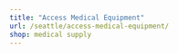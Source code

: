 ```yaml
---
title: "Access Medical Equipment"
url: /seattle/access-medical-equipment/
shop: medical supply
---
```

